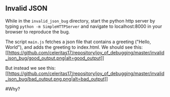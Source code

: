 ## Invalid JSON

While in the `invalid_json_bug` directory, start the python http server by typing `python -m SimpleHTTPServer` and navigate to
localhost:8000 in your browser to reproduce the bug. 

The script `main.js` fetches a json file that contains a greeting ("Hello, World"), and adds the greeting to index.html.
We should see this: 
[[https://github.com/celeritas17/repository/joy_of_debugging/master/invalid_json_bug/good_output.png|alt=good_output]]

But instead we see this: 
[[https://github.com/celeritas17/repository/joy_of_debugging/master/invalid_json_bug/bad_output.png.png|alt=bad_output]]

#Why?